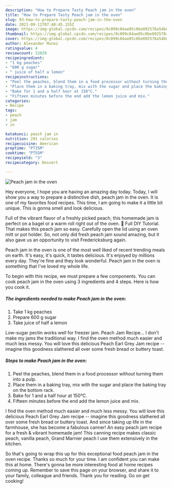 ```yaml
---
description: "How to Prepare Tasty Peach jam in the oven"
title: "How to Prepare Tasty Peach jam in the oven"
slug: 93-how-to-prepare-tasty-peach-jam-in-the-oven
date: 2021-09-11T07:48:45.155Z
image: https://img-global.cpcdn.com/recipes/0c099c04ae05c0be092578a54b8a5d51/680x482cq70/peach-jam-in-the-oven-recipe-main-photo.jpg
thumbnail: https://img-global.cpcdn.com/recipes/0c099c04ae05c0be092578a54b8a5d51/680x482cq70/peach-jam-in-the-oven-recipe-main-photo.jpg
cover: https://img-global.cpcdn.com/recipes/0c099c04ae05c0be092578a54b8a5d51/680x482cq70/peach-jam-in-the-oven-recipe-main-photo.jpg
author: Alexander Munoz
ratingvalue: 4
reviewcount: 12029
recipeingredient:
- "1 kg peaches"
- "600 g sugar"
- " juice of half a lemon"
recipeinstructions:
- "Peel the peaches, blend them in a food processor without turning them into a pulp."
- "Place them in a baking tray, mix with the sugar and place the baking tray on the bottom rack."
- "Bake for 1 and a half hour at 150°C."
- "Fifteen minutes before the end add the lemon juice and mix."
categories:
- Recipe
tags:
- peach
- jam
- in

katakunci: peach jam in 
nutrition: 291 calories
recipecuisine: American
preptime: "PT35M"
cooktime: "PT55M"
recipeyield: "3"
recipecategory: Dessert

---
```



![Peach jam in the oven](https://img-global.cpcdn.com/recipes/0c099c04ae05c0be092578a54b8a5d51/680x482cq70/peach-jam-in-the-oven-recipe-main-photo.jpg)

Hey everyone, I hope you are having an amazing day today. Today, I will show you a way to prepare a distinctive dish, peach jam in the oven. It is one of my favorites food recipes. This time, I am going to make it a little bit unique. This is gonna smell and look delicious.

Full of the vibrant flavor of a freshly picked peach, this homemade jam is perfect on a bagel or a warm roll right out of the oven. 🍑 Full DIY Tutorial. That makes this peach jam so easy. Carefully open the lid using an oven mitt or pot holder. So, not only did fresh peach jam sound amazing, but it also gave us an opportunity to visit Fredericksburg again.

Peach jam in the oven is one of the most well liked of recent trending meals on earth. It's easy, it's quick, it tastes delicious. It's enjoyed by millions every day. They're fine and they look wonderful. Peach jam in the oven is something that I've loved my whole life.


To begin with this recipe, we must prepare a few components. You can cook peach jam in the oven using 3 ingredients and 4 steps. Here is how you cook it.

<!--inarticleads1-->

##### The ingredients needed to make Peach jam in the oven:

1. Take 1 kg peaches
1. Prepare 600 g sugar
1. Take  juice of half a lemon


Low-sugar pectin works well for freezer jam. Peach Jam Recipe… I don&#39;t make my jams the traditional way. I find the oven method much easier and much less messy. You will love this delicious Peach Earl Grey Jam recipe -- imagine this goodness slathered all over some fresh bread or buttery toast. 

<!--inarticleads2-->

##### Steps to make Peach jam in the oven:

1. Peel the peaches, blend them in a food processor without turning them into a pulp.
1. Place them in a baking tray, mix with the sugar and place the baking tray on the bottom rack.
1. Bake for 1 and a half hour at 150°C.
1. Fifteen minutes before the end add the lemon juice and mix.


I find the oven method much easier and much less messy. You will love this delicious Peach Earl Grey Jam recipe -- imagine this goodness slathered all over some fresh bread or buttery toast. And since taking up life in the farmhouse, she has become a fabulous canner! An easy peach jam recipe for a fresh &amp; vibrant homemade jam! This canning recipe makes classic peach, vanilla peach, Grand Marnier peach I use them extensively in the kitchen. 

So that's going to wrap this up for this exceptional food peach jam in the oven recipe. Thanks so much for your time. I am confident you can make this at home. There's gonna be more interesting food at home recipes coming up. Remember to save this page on your browser, and share it to your family, colleague and friends. Thank you for reading. Go on get cooking!

